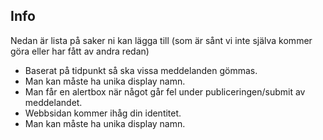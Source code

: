 ## Info

Nedan är lista på saker ni kan lägga till (som är sånt vi inte själva kommer göra eller har fått av andra redan)

* Baserat på tidpunkt så ska vissa meddelanden gömmas.
* Man kan måste ha unika display namn. 
* Man får en alertbox när något går fel under publiceringen/submit av meddelandet.
* Webbsidan kommer ihåg din identitet.
* Man kan måste ha unika display namn.

